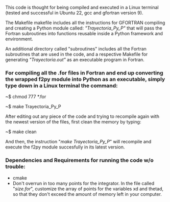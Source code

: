 This code is thought for being compiled and executed in a Linux terminal (tested and successful in Ubuntu 22, gcc and gfortran version 9). 

The Makefile makefile includes all the instructions for GFORTRAN compiling and creating a Python module called: *"Trayectoria_Py_P"* that will pass the Fortran subroutines into functions reusable inside a Python framework and environment.

An additional directory called "subroutines" includes all the Fortran subroutines that are used in the code, and a respective Makefile for generating *"Trayectoria.out"* as an executable program in Fortran.

<h3>For compiling  all the .for files in Fortran and end up converting the wrapped f2py module into Python as an executable, simply type down in a Linux terminal the command: </h3>

~$ chmod 777 *.for

~$ make Trayectoria_Py_P

After editing out any piece of the code and trying to recompile again with the newest version of the files, first clean the memory by typing:

~$ make clean

And then, the instruction "*make Trayectoria_Py_P*" will recompile and execute the f2py module succesfully in its latest version.

<h3> Dependencies and Requirements for running the code w/o trouble: </h3>

- cmake
- Don't overrun in too many points for the integrator. In the file called "*size.for*", customize the array of points for the variables xd and thetad, so that they don't exceed the amount of memory left in your computer.
